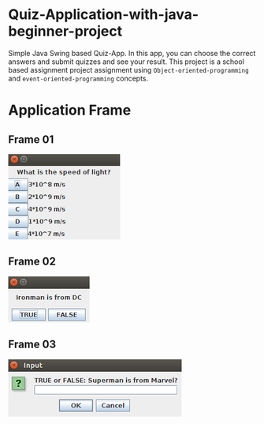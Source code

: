 # Quiz-Application-with-java-beginner-project
Simple Java Swing based Quiz-App. In this app, you can choose the correct answers and submit quizzes and see your result. This project is a school based assignment project assignment using `Object-oriented-programming` and `event-oriented-programming` concepts.
# Application Frame
## Frame 01
![](https://raw.githubusercontent.com/Sann-Htet/Quiz-Application-with-java-beginner-project/master/images/1st.png)
## Frame 02
![](https://raw.githubusercontent.com/Sann-Htet/Quiz-Application-with-java-beginner-project/master/images/2nd.png)
## Frame 03
![](https://raw.githubusercontent.com/Sann-Htet/Quiz-Application-with-java-beginner-project/master/images/input.png)
